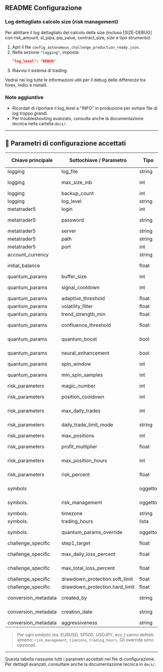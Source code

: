 ## README Configurazione

### Log dettagliato calcolo size (risk management)
Per abilitare il log dettagliato del calcolo della size (incluso [SIZE-DEBUG] con risk_amount, sl_pips, pip_value, contract_size, size e tipo strumento):

1. Apri il file `config_autonomous_challenge_production_ready.json`.
2. Nella sezione `"logging"`, imposta:
   ```json
   "log_level": "DEBUG"
   ```
3. Riavvia il sistema di trading.

Vedrai nei log tutte le informazioni utili per il debug delle differenze tra forex, indici e metalli.

### Note aggiuntive
- Ricordati di riportare il log_level a "INFO" in produzione per evitare file di log troppo grandi.
- Per troubleshooting avanzato, consulta anche la documentazione tecnica nella cartella `docs/`.

---

## 📑 Parametri di configurazione accettati

| Chiave principale | Sottochiave / Parametro         | Tipo      | Default / Esempio | Descrizione breve |
|-------------------|----------------------------------|-----------|-------------------|-------------------|
| logging           | log_file                         | string    | logs/log_...log   | Path file di log  |
| logging           | max_size_mb                      | int       | 50                | Max size log (MB) |
| logging           | backup_count                     | int       | 7                 | Rotazione log     |
| logging           | log_level                        | string    | INFO              | Livello log       |
| metatrader5       | login                            | int       | ...               | Login MT5         |
| metatrader5       | password                         | string    | ...               | Password MT5      |
| metatrader5       | server                           | string    | ...               | Server MT5        |
| metatrader5       | path                             | string    | ...               | Path terminal     |
| metatrader5       | port                             | int       | 18889             | Porta terminal    |
| account_currency  |                                  | string    | USD               | Valuta account    |
| initial_balance   |                                  | float     | 5000              | Balance iniziale  |
| quantum_params    | buffer_size                      | int       | 200               | Buffer segnali    |
| quantum_params    | signal_cooldown                  | int       | 300               | Cooldown segnali  |
| quantum_params    | adaptive_threshold               | float     | ...               | Soglia adattiva   |
| quantum_params    | volatility_filter                | float     | ...               | Filtro volatilità |
| quantum_params    | trend_strength_min               | float     | 0.6               | Min trend         |
| quantum_params    | confluence_threshold             | float     | ...               | Soglia confluenza |
| quantum_params    | quantum_boost                    | bool      | true              | Boost quantum     |
| quantum_params    | neural_enhancement               | bool      | true              | Potenziamento NN  |
| quantum_params    | spin_window                      | int       | 20                | Finestra spin     |
| quantum_params    | min_spin_samples                 | int       | 5                 | Min campioni spin |
| risk_parameters   | magic_number                     | int       | ...               | Magic number      |
| risk_parameters   | position_cooldown                | int       | 900               | Cooldown posizioni|
| risk_parameters   | max_daily_trades                 | int       | 4                 | Max trade/giorno  |
| risk_parameters   | daily_trade_limit_mode           | string    | per_symbol        | Limite trade/giorno|
| risk_parameters   | max_positions                    | int       | 1                 | Max posizioni     |
| risk_parameters   | profit_multiplier                | float     | 2.2               | Moltiplicatore TP |
| risk_parameters   | max_position_hours               | int       | 6                 | Max ore posizione |
| risk_parameters   | risk_percent                     | float     | 0.005             | % rischio trade   |
| symbols           | <SYMBOL>                         | oggetto   | ...               | Config per simbolo|
| symbols.<SYMBOL>  | risk_management                  | oggetto   | ...               | SL/TP/risk per sym|
| symbols.<SYMBOL>  | timezone                         | string    | Europe/Rome       | Fuso orario       |
| symbols.<SYMBOL>  | trading_hours                    | lista     | ...               | Orari trading     |
| symbols.<SYMBOL>  | quantum_params_override           | oggetto   | ...               | Override quantum  |
| challenge_specific| step1_target                     | float     | 8                 | Target profit %   |
| challenge_specific| max_daily_loss_percent           | float     | 5                 | Max perdita/giorno|
| challenge_specific| max_total_loss_percent           | float     | 10                | Max perdita totale|
| challenge_specific| drawdown_protection.soft_limit   | float     | 0.02              | Soft DD limit     |
| challenge_specific| drawdown_protection.hard_limit   | float     | 0.05              | Hard DD limit     |
| conversion_metadata| created_by                       | string    | ...               | Tool generazione  |
| conversion_metadata| creation_date                    | string    | ...               | Data creazione    |
| conversion_metadata| aggressiveness                   | string    | ...               | Profilo rischio   |

> Per ogni simbolo (es. EURUSD, SP500, USDJPY, ecc.) vanno definiti almeno: `risk_management`, `timezone`, `trading_hours`. Gli override sono opzionali.

---

Questa tabella riassume tutti i parametri accettati nei file di configurazione. Per dettagli avanzati, consultare anche la documentazione tecnica in `docs/`.